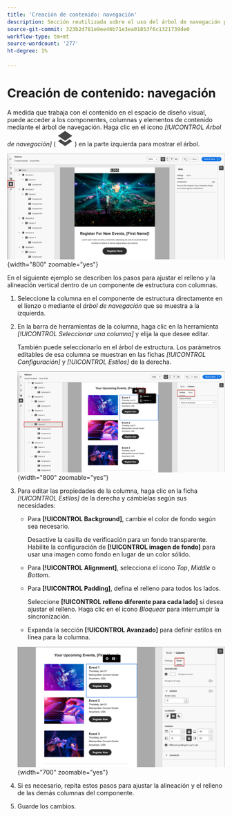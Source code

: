 ```yaml
---
title: 'Creación de contenido: navegación'
description: Sección reutilizada sobre el uso del árbol de navegación para la creación de contenido
source-git-commit: 323b2d781e9ee46b71e3ea01853f6c1321739de0
workflow-type: tm+mt
source-wordcount: '277'
ht-degree: 1%

---
```


# Creación de contenido: navegación

A medida que trabaja con el contenido en el espacio de diseño visual, puede acceder a los componentes, columnas y elementos de contenido mediante el árbol de navegación. Haga clic en el icono _[!UICONTROL Árbol de navegación]_ ( ![Icono del árbol de navegación](../assets/do-not-localize/icon-navigation-tree.svg) ) en la parte izquierda para mostrar el árbol.

![Acceder a las capas de contenido](../assets/content-design-shared/content-design-layers.png){width="800" zoomable="yes"}

En el siguiente ejemplo se describen los pasos para ajustar el relleno y la alineación vertical dentro de un componente de estructura con columnas.

1. Seleccione la columna en el componente de estructura directamente en el lienzo o mediante el _árbol de navegación_ que se muestra a la izquierda.

1. En la barra de herramientas de la columna, haga clic en la herramienta _[!UICONTROL Seleccionar una columna]_ y elija la que desee editar.

   También puede seleccionarlo en el árbol de estructura. Los parámetros editables de esa columna se muestran en las fichas _[!UICONTROL Configuración]_ y _[!UICONTROL Estilos]_ de la derecha.

   ![Componentes de columna mostrados en el diseñador visual](../assets/content-design-shared/content-design-layers-column-select.png){width="800" zoomable="yes"}

1. Para editar las propiedades de la columna, haga clic en la ficha _[!UICONTROL Estilos]_ de la derecha y cámbielas según sus necesidades:

   * Para **[!UICONTROL Background]**, cambie el color de fondo según sea necesario.

     Desactive la casilla de verificación para un fondo transparente. Habilite la configuración de **[!UICONTROL imagen de fondo]** para usar una imagen como fondo en lugar de un color sólido.

   * Para **[!UICONTROL Alignment]**, selecciona el icono _Top_, _Middle_ o _Bottom_.
   * Para **[!UICONTROL Padding]**, defina el relleno para todos los lados.

     Seleccione **[!UICONTROL relleno diferente para cada lado]** si desea ajustar el relleno. Haga clic en el icono _Bloquear_ para interrumpir la sincronización.

   * Expanda la sección **[!UICONTROL Avanzado]** para definir estilos en línea para la columna.

   ![Cambiar los estilos de la columna seleccionada](../assets/content-design-shared/content-design-layers-column-styles.png){width="700" zoomable="yes"}

1. Si es necesario, repita estos pasos para ajustar la alineación y el relleno de las demás columnas del componente.

1. Guarde los cambios.
